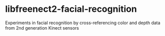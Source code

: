 # libfreenect2-facial-recognition
Experiments in facial recognition by cross-referencing color and depth data from 2nd generation Kinect sensors
